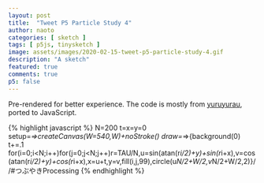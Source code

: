 ```yaml
---
layout: post
title:  "Tweet P5 Particle Study 4"
author: naoto
categories: [ sketch ]
tags: [ p5js, tinysketch ]
image: assets/images/2020-02-15-tweet-p5-particle-study-4.gif
description: "A sketch"
featured: true
comments: true
p5: false
---
```


Pre-rendered for better experience. The code is mostly from [yuruyurau](https://twitter.com/yuruyurau), ported to JavaScript.

{% highlight javascript %}
N=200
t=x=y=0
setup=_=>createCanvas(W=540,W)+noStroke()
draw=_=>{background(0)
t+=.1
for(i=0;i<N;i++)for(j=0;j<N;j++)r=TAU/N,u=sin(atan(r*i/2)+y)+sin(r*i+x),v=cos(atan(r*i/2)+y)+cos(r*i+x),x=u+t,y=v,fill(i,j,99),circle(u*N/2+W/2,v*N/2+W/2,2)}//#つぶやきProcessing
{% endhighlight %}
